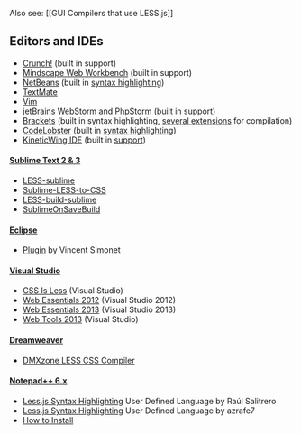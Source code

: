 Also see: [[GUI Compilers that use LESS.js]]

## Editors and IDEs

* [Crunch!](http://crunchapp.net/) (built in support)
* [Mindscape Web Workbench][web-workbench] (built in support)
* [NetBeans][netbeans] (built in [syntax highlighting][netbeans-sh])
* [TextMate](https://github.com/appden/less.tmbundle)
* [Vim](https://github.com/groenewege/vim-less)
* [jetBrains WebStorm][webstorm] and [PhpStorm][phpstorm] (built in support)
* [Brackets][brackets] (built in syntax highlighting, [several extensions][brackets-ext] for compilation)
* [CodeLobster][codelobster] (built in [syntax highlighting][codelobster-sh])
* [KineticWing IDE][kineticwing] (built in [support][kineticwing-less])

#### [Sublime Text 2 & 3](http://sublimetext.com/)
* [LESS-sublime][LESS-sublime]
* [Sublime-LESS-to-CSS][Sublime-LESS-to-CSS]
* [LESS-build-sublime][LESS-build-sublime]
* [SublimeOnSaveBuild][SublimeOnSaveBuild]

#### [Eclipse](http://www.eclipse.org/)
* [Plugin](http://www.normalesup.org/~simonet/soft/ow/eclipse-less.en.html) by Vincent Simonet

#### [Visual Studio](http://www.visualstudio.com/)
* [CSS Is Less][CSSisLESS] (Visual Studio)
* [Web Essentials 2012][webessentials12] (Visual Studio 2012)
* [Web Essentials 2013][webessentials13] (Visual Studio 2013)
* [Web Tools 2013][mswebtools] (Visual Studio)

#### [Dreamweaver](http://www.adobe.com/products/dreamweaver.html)
* [DMXzone LESS CSS Compiler][dmx]

#### [Notepad++ 6.x][Npp]
* [Less.js Syntax Highlighting][Npp-Less-Salitrero] User Defined Language by Raúl Salitrero
* [Less.js Syntax Highlighting][Npp-Less-azrafe7] User Defined Language by azrafe7
* [How to Install][Npp-How-to]

<!-- invisible links -->

[SublimeOnSaveBuild]: https://github.com/alexnj/SublimeOnSaveBuild "Sublime Text Package for LESS.js"
[LESS-sublime]: https://github.com/danro/LESS-sublime "Sublime Text Package for LESS.js"
[LESS-build-sublime]: https://github.com/berfarah/LESS-build-sublime "Sublime Text Package for LESS.js"
[Sublime-LESS-to-CSS]: https://github.com/timdouglas/sublime-less2css "Sublime Text Package for LESS.js"
[webessentials12]: http://tinyurl.com/WebEssentials2012
[webessentials13]: http://vswebessentials.com/
[CSSisLESS]: http://visualstudiogallery.msdn.microsoft.com/dd5635b0-3c70-484f-abcb-cbdcabaa9923
[web-workbench]: http://visualstudiogallery.msdn.microsoft.com/2b96d16a-c986-4501-8f97-8008f9db141a
[dmx]: http://www.dmxzone.com/go/21514/dmxzone-less-css-compiler-features-unveiled/
[Npp]: http://notepad-plus-plus.org/
[Npp-Less-Salitrero]: http://sourceforge.net/apps/mediawiki/notepad-plus/?title=User_Defined_Language_Files#L
[Npp-Less-azrafe7]: https://github.com/azrafe7/LESS-for-Notepad-plusplus
[Npp-How-to]: http://sourceforge.net/apps/mediawiki/notepad-plus/?title=User_Defined_Language_Files#How_to_install_user_defined_language_files "how to install User Defined Language files"
[brackets]: http://brackets.io/
[brackets-ext]: https://github.com/adobe/brackets/wiki/Brackets-Extensions
[codelobster]: http://www.codelobster.com/
[codelobster-sh]: http://www.codelobster.com/sass_less.html
[netbeans]: https://netbeans.org/downloads/
[netbeans-sh]: http://wiki.netbeans.org/NetBeans_74_NewAndNoteworthy#CSS_Preprocessors
[webstorm]: http://www.jetbrains.com/webstorm/
[phpstorm]: http://www.jetbrains.com/phpstorm/
[mswebtools]: http://www.asp.net/downloads
[kineticwing]: http://kineticwing.com/download
[kineticwing-less]: http://kineticwing.com//assets/img/screenshots/LessEditor.png
